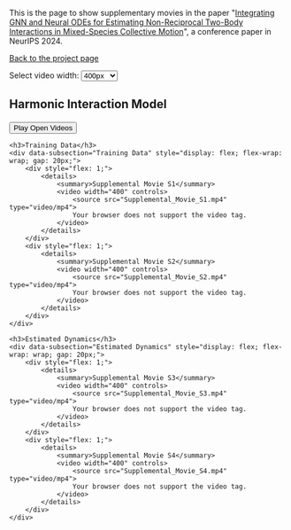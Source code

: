 This is the page to show supplementary movies in the paper "[Integrating GNN and Neural ODEs for Estimating Non-Reciprocal Two-Body Interactions in Mixed-Species Collective Motion](https://openreview.net/forum?id=qwl3EiDi9r)", a conference paper in NeurIPS 2024.

[Back to the project page](https://github.com/MasahitoUWAMICHI/collectiveMotionNN)


<script>
function setVideoWidth(width) {
    const videos = document.querySelectorAll('video');
    videos.forEach(video => {
        video.width = width;
    });
}
</script>

<div>
    <label for="video-width">Select video width: </label>
    <select id="video-width" onchange="setVideoWidth(this.value)">
        <option value="200">200px</option>
        <option value="400" selected>400px</option>
        <option value="600">600px</option>
        <option value="800">800px</option>
        <option value="1000">1000px</option>
    </select>
</div>

<script type="text/javascript" async
src="https://cdnjs.cloudflare.com/ajax/libs/mathjax/2.7.7/MathJax.js?config=TeX-MML-AM_CHTML">
</script>


<script>
function playAllVideos(sectionId) {
    console.log('playAllVideos called with sectionId:', sectionId); // Debugging line

    // Select the target section by ID
    const section = document.getElementById(sectionId);
    if (!section) {
        console.error('Section not found:', sectionId);
        return;
    }
    
    // Select the Training Data and Estimated Dynamics subsections within the section
    const subsections = Array.from(section.querySelectorAll('[data-subsection]')).filter(subsection => 
        subsection.dataset.subsection === "Training Data" || subsection.dataset.subsection === "Estimated Dynamics"
    );
    
    // Iterate through each subsection
    subsections.forEach(subsection => {
        // Find all open <details> elements within the subsection
        const openDetails = subsection.querySelectorAll('details[open]');
        
        // Iterate through each open <details> element
        openDetails.forEach(details => {
            // Find all <video> elements within the open <details> element
            const videos = details.querySelectorAll('video');
            
            // Play each video
            videos.forEach(video => {
                video.play();
            });
        });
    });
}
</script>

<h2>Harmonic Interaction Model</h2>
<div id="harmonic-interaction-model" style="margin-top: 20px;">
    <button onclick="playAllVideos('harmonic-interaction-model')">Play Open Videos</button>
    
    <h3>Training Data</h3>
    <div data-subsection="Training Data" style="display: flex; flex-wrap: wrap; gap: 20px;">
        <div style="flex: 1;">
            <details>
                <summary>Supplemental Movie S1</summary>
                <video width="400" controls>
                    <source src="Supplemental_Movie_S1.mp4" type="video/mp4">
                    Your browser does not support the video tag.
                </video>
            </details>
        </div>
        <div style="flex: 1;">
            <details>
                <summary>Supplemental Movie S2</summary>
                <video width="400" controls>
                    <source src="Supplemental_Movie_S2.mp4" type="video/mp4">
                    Your browser does not support the video tag.
                </video>
            </details>
        </div>
    </div>
    
    <h3>Estimated Dynamics</h3>
    <div data-subsection="Estimated Dynamics" style="display: flex; flex-wrap: wrap; gap: 20px;">
        <div style="flex: 1;">
            <details>
                <summary>Supplemental Movie S3</summary>
                <video width="400" controls>
                    <source src="Supplemental_Movie_S3.mp4" type="video/mp4">
                    Your browser does not support the video tag.
                </video>
            </details>
        </div>
        <div style="flex: 1;">
            <details>
                <summary>Supplemental Movie S4</summary>
                <video width="400" controls>
                    <source src="Supplemental_Movie_S4.mp4" type="video/mp4">
                    Your browser does not support the video tag.
                </video>
            </details>
        </div>
    </div>
</div>





